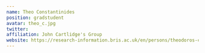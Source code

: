 ```yaml
---
name: Theo Constantinides
position: gradstudent 
avatar: theo_c.jpg
twitter: 
affiliation: John Cartlidge's Group
website: https://research-information.bris.ac.uk/en/persons/theodoros-constantinides
---
```


